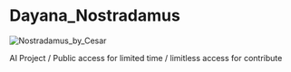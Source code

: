 # Dayana_Nostradamus

![Nostradamus_by_Cesar](https://user-images.githubusercontent.com/92685218/198556407-9ce53294-cca0-491a-8f12-9a504565865f.jpg)


AI Project / Public access for limited time / limitless access for contribute
